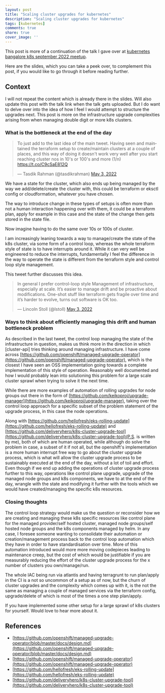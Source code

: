 ```yaml
---
layout: post
title: "Scaling cluster upgrades for kubernetes"
description: "Scaling cluster upgrades for kubernetes"
tags: [kubernetes]
comments: true
share: true
cover_image: ''
---
```


This post is more of a continuation of the talk I gave over at [kubernetes bangalore k8s september 2022 meetup](https://www.meetup.com/kubernetes-openshift-india-meetup/events/288277755/).

Here are the slides, which you can take a peek over, to complement this post, if you would like to go through it before reading further.

<script async class="speakerdeck-embed" data-id="5c166502e7e0418dad72eb6c65849ca0" data-ratio="1.77725118483412" src="//speakerdeck.com/assets/embed.js"></script>

## Context

I will not repeat the content which is already there in the slides. Will also update this post with the talk link when the talk gets uploaded. But I do want to delve over into the idea of how I feel I would attempt to structure the upgrades next. This post is more on the infrastructure upgrade complexities arising from when managing double digit or more k8s clusters.

### What is the bottleneck at the end of the day

<blockquote class="twitter-tweet"><p lang="en" dir="ltr">To just add to the last idea of the main tweet. Having seen and maintained the terraform setup to create/maintain clusters at a couple of places, and this way of doing it doesn&#39;t work very well after you start reaching cluster nos in 10&#39;s or 100&#39;s and more (1/n) <a href="https://t.co/C9cSaE812Q">https://t.co/C9cSaE812Q</a></p>&mdash; Tasdik Rahman (@tasdikrahman) <a href="https://twitter.com/tasdikrahman/status/1521420689206648832?ref_src=twsrc%5Etfw">May 3, 2022</a></blockquote> <script async src="https://platform.twitter.com/widgets.js" charset="utf-8"></script>

We have a state for the cluster, which also ends up being managed by the way we add/delete/create the cluster with, this could be terraform or eksctl config or cloudformation, whatever you have chosen.

The way to introduce change in these types of setups is often more than not a human interaction happening over with them, it could be a terraform plan, apply for example in this case and the state of the change then gets stored in the state file.

Now imagine having to do the same over 10s or 100s of cluster.

I am increasingly leaning towards a way to manage/create the state of the k8s cluster, via some form of a control loop, whereas the whole terraform style of state is to have interrupts around it. While it can very well be engineered to reduce the interrupts, fundamentally I feel the difference in the way to operate the state is different from the terraform style and control loop style management.

This tweet further discusses this idea.

<blockquote class="twitter-tweet"><p lang="en" dir="ltr">In general I prefer control-loop style Management of infrastructure, especially at scale. It’s easier to manage drift and be proactive about modifications. One-shot stuff like terraform gets fragile over time and it’s harder to evolve, turns out software is OK too.</p>&mdash; Lincoln Stoll (@lstoll) <a href="https://twitter.com/lstoll/status/1521412277152460800?ref_src=twsrc%5Etfw">May 3, 2022</a></blockquote> <script async src="https://platform.twitter.com/widgets.js" charset="utf-8"></script>

### Ways to think about efficiently managing this drift and human bottleneck problem

As described in the last tweet, the control loop managing the state of the infrastructure in question, makes us think more in the direction in which [cluster-api] tries thinking around managing infrastructure. I have come across [https://github.com/openshift/managed-upgrade-operator](https://github.com/openshift/managed-upgrade-operator), which is the closest I have seen an OSS implementation going towards a complete implementation of this style of operation. Reasonably well documented and how I would probably lean into solutioning this problem for a large scale cluster sprawl when trying to solve it the next time.

While there are more examples of automation of rolling upgrades for node groups out there in the form of [https://github.com/keikoproj/upgrade-manager](https://github.com/keikoproj/upgrade-manager), taking over the control loop approach for a specific subset of the problem statement of the upgrade process, in this case the node operations.

Along with [https://github.com/hellofresh/eks-rolling-update](https://github.com/hellofresh/eks-rolling-update) and [https://github.com/deliveryhero/k8s-cluster-upgrade-tool](https://github.com/deliveryhero/k8s-cluster-upgrade-tool)(P.S. is written by me), both of which are human operated, while although do solve the problem in case, a subset of it if not all, but the openshift's implementation is a more human interrupt free way to go about the cluster upgrade process, which is what will allow the cluster upgrade process to be sustainably executed at the end of the day, without a lot of toil and effort. Even though if we end up adding the operations of cluster upgrade process further to this way, operations like control plane upgrade, upgrade of the managed node groups and k8s components, we have to at the end of the day, wrangle with the state and modifying it further with the tools which we would have created/managing the specific k8s resources.

### Closing thoughts

The control loop strategy would make us the question or reconsider how we are creating and managing these k8s specific resources like control plane for the managed provider/self hosted cluster, managed node groups/self hosted node groups and the k8s components managed by helm. In any case, I foresee someone wanting to consolidate their automation or creation/management process back to the control loop automation which they have in order to have standardisation over time. More of this automation introduced would more more moving codepieces leading to maintenance creep, but the cost of which would be justifiable if you are measurably reducing the effort of the cluster upgrade process for the x number of clusters you own/manage/run.

The whole IAC being run via atlantis and having terragrunt to run plan/apply in the CI is a not so uncommon of a setup as of now, but the churn of cluster upgrades and the complexity which comes up with it, is the not the same as managing a couple of managed services via the terraform config, upgrade/delete of which is most of the times a one step plan/apply.

If you have implemented some other setup for a large sprawl of k8s clusters for yourself. Would love to hear more about it.

## References

- [https://github.com/openshift/managed-upgrade-operator/blob/master/docs/design.md](https://github.com/openshift/managed-upgrade-operator/blob/master/docs/design.md)
- [https://github.com/openshift/managed-upgrade-operator](https://github.com/openshift/managed-upgrade-operator)
- [https://github.com/hellofresh/eks-rolling-update](https://github.com/hellofresh/eks-rolling-update)
- [https://github.com/deliveryhero/k8s-cluster-upgrade-tool](https://github.com/deliveryhero/k8s-cluster-upgrade-tool)

